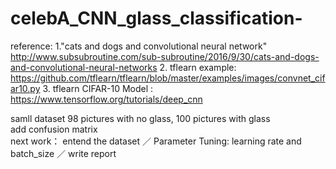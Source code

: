 # celebA_CNN_glass_classification-

reference:
1."cats and dogs and convolutional neural network" http://www.subsubroutine.com/sub-subroutine/2016/9/30/cats-and-dogs-and-convolutional-neural-networks
2. tflearn example: https://github.com/tflearn/tflearn/blob/master/examples/images/convnet_cifar10.py
3. tflearn CIFAR-10 Model : https://www.tensorflow.org/tutorials/deep_cnn

samll dataset 98 pictures with no glass, 100 pictures with glass
<br>
add confusion matrix
<br>
next work：
entend the dataset ／
Parameter Tuning: learning rate and batch_size ／
write report
<br/>

